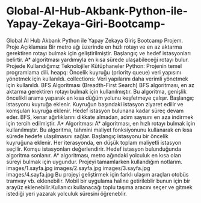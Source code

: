# Global-AI-Hub-Akbank-Python-ile-Yapay-Zekaya-Giri-Bootcamp-
Global AI Hub Akbank Python ile Yapay Zekaya Giriş Bootcamp Projem.
Proje Açıklaması 
Bir metro ağı üzerinde en hızlı rotayı ve en az aktarma gerektiren rotayı bulmak için geliştirilmiştir. Başlangıç ve hedef istasyonları belirtir.
A* algoritması yardımıyla en kısa sürede ulaşabileceği rotayı bulur. 
Projede Kullandığımız Teknolojiler Kütüphaneler 
Python: Projenin temel programlama dili. 
heapq: Öncelik kuyruğu (priority queue) veri yapısını yönetmek için kullanıldı. 
collections: Veri yapılarını daha verimli yönetmek için kullanıldı. 
BFS Algoritması (Breadth-First Search) 
BFS algoritması, en az aktarma gerektiren rotayı bulmak için kullanılmıştır. 
Bu algoritma, genişlik öncelikli arama yaparak en kısa düğüm yolunu keşfetmeye çalışır. 
Başlangıç istasyonu kuyruğa eklenir. 
Kuyruğun başındaki istasyon ziyaret edilir ve komşuları kuyruğa eklenir. 
Hedef istasyon bulunana kadar süreç devam eder. 
BFS, kenar ağırlıklarını dikkate almadan, adım sayısını en aza indirmek için tercih edilmiştir. 
A* Algoritması 
A* algoritması, en hızlı rotayı bulmak için kullanılmıştır. Bu algoritma, tahmini maliyet fonksiyonunu kullanarak en kısa sürede hedefe ulaşılmasını sağlar. Başlangıç istasyonu bir öncelik kuyruğuna eklenir. Her iterasyonda, en düşük toplam maliyetli istasyon seçilir. Komşu istasyonları değerlendirir. Hedef istasyon bulunduğunda algoritma sonlanır. A* algoritması, metro ağındaki yolculuk en kısa olan süreyi bulmak için uygundur. Projeyi tamamlarken kullandığım notlarım.
images/1.sayfa.jpg
images/2.sayfa.jpg
images/3.sayfa.jpg
images/4.sayfa.jpg
Bu projeyi geliştirmek için farklı ulaşım araçları otobüs tramvay vb. eklenebilir. Mobil bir uygulama haline getirileblir bunun için bir arayüz eklenebilir.Kullanıcı kullanacağı toplu taşıma aracını seçer ve gitmek istediği yeri yazarak yolculuk süresini öğreneblir.
